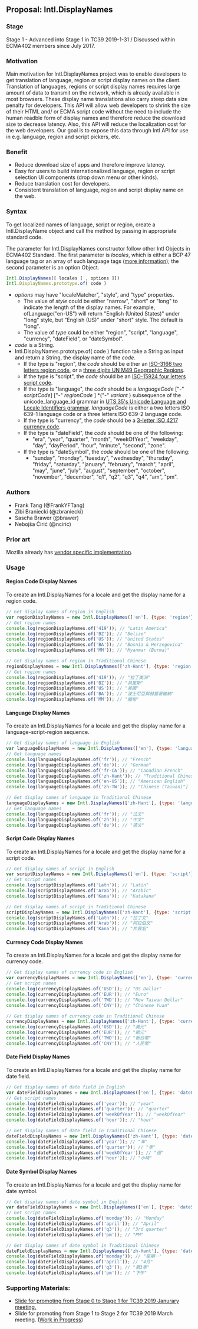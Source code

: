 ## Proposal: Intl.DisplayNames

### Stage
Stage 1 - Advanced into Stage 1 in TC39 2019-1-31 / Discussed within ECMA402 members since July 2017. 

### Motivation
Main motivation for Intl.DisplayNames project was to enable developers to get translation of language, region or script display names on the client. Translation of languages, regions or script display names requires large amount of data to transmit on the network, which is already available in most browsers. These display name translations also carry steep data size penalty for developers. This API will allow web developers to shrink the size of their HTML and/ or ECMA script code without the need to include the human readble form of display names and therefore reduce the download size to decrease latency. Also, this API will reduce the localization cost for the web developers. Our goal is to expose this data through Intl API for use in e.g. language, region and script pickers, etc.

### Benefit
* Reduce download size of apps and therefore improve latency.
* Easy for users to build internationalized language, region or script selection UI components (drop down menu or other kinds).
* Reduce translation cost for developers.
* Consistent translation of language, region and script display name on the web.

### Syntax
To get localized names of language, script or region, create a Intl.DisplayName object and call the method by passing in appropriate standard code.

The parameter for Intl.DisplayNames constructor follow other Intl Objects in ECMA402 Standard.
The first parameter is *locales*, which is either a BCP 47 language tag or an array of such language tags ([more information](https://developer.mozilla.org/en-US/docs/Web/JavaScript/Reference/Global_Objects/Intl#Locale_identification_and_negotiation)); the second parameter is an option Object.

```js
Intl.DisplayNames([ locales [ , options ]])
Intl.DisplayNames.prototype.of( code )
```
* _options_ may have "localeMatcher", "style", and "type" properties.
  * The value of _style_ could be either "narrow", "short" or "long" to indicate the length of the display names. For example, ofLanguage("en-US") will return "English (United States)" under "long" style, but "English (US)" under "short" style. The default is "long".
  * The value of _type_ could be either "region", "script", "language", "currency", "dateField", or "dateSymbol".
* _code_ is a String.
* Intl.DisplayNames.prototype.of( code ) function take a String as input and return a String, the display name of the _code_.
  * If the type is "region", the _code_ should be either an [ISO-3166 two letters region code](https://www.iso.org/iso-3166-country-codes.html),
or a [three digits UN M49 Geographic Regions](https://unstats.un.org/unsd/methodology/m49/).
  * If the type is "script", the _code_ should be an [ISO-15924 four letters script code](http://unicode.org/iso15924/iso15924-codes.html).
  * If the type is "language", the _code_ should be a _languageCode_ ["-" _scriptCode_] ["-" _regionCode_ ] *("-" _variant_ ) subsequence of the unicode_language_id grammar in [UTS 35's Unicode Language and Locale Identifiers grammar](http://unicode.org/reports/tr35/#Unicode_language_identifier). _languageCode_ is either a two letters ISO 639-1 language code or a three letters ISO 639-2 language code.
  * If the type is "currency", the _code_ should be a [3-letter ISO 4217 currency code](https://www.iso.org/iso-4217-currency-codes.html).
  * If the type is "dateField", the _code_ should be one of the following: 
    * "era", "year", "quarter", "month", "weekOfYear", "weekday", "day", "dayPeriod", "hour", "minute", "second", "zone".
  * If the type is "dateSymbol", the _code_ should be one of the following: 
    * "sunday",   "monday", "tuesday", "wednesday", "thursday", "friday", "saturday", "january", "february", "march", "april", "may", "june", "july", "august", "september", "october", "november", "december", "q1", "q2", "q3", "q4", "am", "pm".

### Authors
* Frank Tang (@FrankYFTang)
* Zibi Braniecki (@zbraniecki)
* Sascha Brawer (@brawer)
* Nebojša Ćirić (@nciric)

### Prior art
Mozilla already has [vendor specific implementation](https://firefox-source-docs.mozilla.org/intl/dataintl.html#mozintl-getlanguagedisplaynames-locales-langcodes).

### Usage
#### Region Code Display Names
To create an Intl.DisplayNames for a locale and get the display name for a
region code.
```js
// Get display names of region in English
var regionDisplayNames = new Intl.DisplayNames(['en'], {type: 'region'});
// Get region names
console.log(regionDisplayNames.of('419')); // "Latin America"
console.log(regionDisplayNames.of('BZ')); // "Belize"
console.log(regionDisplayNames.of('US')); // "United States"
console.log(regionDisplayNames.of('BA')); // "Bosnia & Herzegovina"
console.log(regionDisplayNames.of('MM')); // "Myanmar (Burma)"

// Get display names of region in Traditional Chinese
regionDisplayNames = new Intl.DisplayNames(['zh-Hant'], {type: 'region'});
// Get region names
console.log(regionDisplayNames.of('419')); // "拉丁美洲"
console.log(regionDisplayNames.of('BZ')); // "貝里斯"
console.log(regionDisplayNames.of('US')); // "美國"
console.log(regionDisplayNames.of('BA')); // "波士尼亞與赫塞哥維納"
console.log(regionDisplayNames.of('MM')); // "緬甸"
```

#### Language Display Names
To create an Intl.DisplayNames for a locale and get the display name for a
language-script-region sequence.
```js
// Get display names of language in English
var languageDisplayNames = new Intl.DisplayNames(['en'], {type: 'language'});
// Get language names
console.log(languageDisplayNames.of('fr')); // "French"
console.log(languageDisplayNames.of('de')); // "German"
console.log(languageDisplayNames.of('fr-CA')); // "Canadian French"
console.log(languageDisplayNames.of('zh-Hant')); // "Traditional Chinese"
console.log(languageDisplayNames.of('en-US')); // "American English"
console.log(languageDisplayNames.of('zh-TW')); // "Chinese (Taiwan)"]

// Get display names of language in Traditional Chinese
languageDisplayNames = new Intl.DisplayNames(['zh-Hant'], {type: 'language'});
// Get language names
console.log(languageDisplayNames.of('fr')); // "法文"
console.log(languageDisplayNames.of('zh')); // "中文"
console.log(languageDisplayNames.of('de')); // "德文"
```

#### Script Code Display Names
To create an Intl.DisplayNames for a locale and get the display name for
a script code.
```js
// Get display names of script in English
var scriptDisplayNames = new Intl.DisplayNames(['en'], {type: 'script'});
// Get script names
console.log(scriptDisplayNames.of('Latn')); // "Latin"
console.log(scriptDisplayNames.of('Arab')); // "Arabic"
console.log(scriptDisplayNames.of('Kana')); // "Katakana"

// Get display names of script in Traditional Chinese
scriptDisplayNames = new Intl.DisplayNames(['zh-Hant'], {type: 'script'});
console.log(scriptDisplayNames.of('Latn')); // "拉丁文"
console.log(scriptDisplayNames.of('Arab')); // "阿拉伯文"
console.log(scriptDisplayNames.of('Kana')); // "片假名"
```
#### Currency Code Display Names
To create an Intl.DisplayNames for a locale and get the display name for
currency code.
```js
// Get display names of currency code in English
var currencyDisplayNames = new Intl.DisplayNames(['en'], {type: 'currency'});
// Get script names
console.log(currencyDisplayNames.of('USD')); // "US Dollar"
console.log(currencyDisplayNames.of('EUR')); // "Euro"
console.log(currencyDisplayNames.of('TWD')); // "New Taiwan Dollar"
console.log(currencyDisplayNames.of('CNY')); // "Chinese Yuan"

// Get display names of currency code in Traditional Chinese
currencyDisplayNames = new Intl.DisplayNames(['zh-Hant'], {type: 'currency'});
console.log(currencyDisplayNames.of('USD')); // "美元"
console.log(currencyDisplayNames.of('EUR')); // "歐元"
console.log(currencyDisplayNames.of('TWD')); // "新台幣"
console.log(currencyDisplayNames.of('CNY')); // "人民幣"
```
#### Date Field Display Names
To create an Intl.DisplayNames for a locale and get the display name for
date field.
```js
// Get display names of date field in English
var dateFieldDisplayNames = new Intl.DisplayNames(['en'], {type: 'dateField'});
// Get script names
console.log(dateFieldDisplayNames.of('year')); // "year"
console.log(dateFieldDisplayNames.of('quarter')); // "quarter"
console.log(dateFieldDisplayNames.of('weekOfYear')); // "weekOfYear"
console.log(dateFieldDisplayNames.of('hour')); // "hour"

// Get display names of date field in Traditional Chinese
dateFieldDisplayNames = new Intl.DisplayNames(['zh-Hant'], {type: 'dateField'});
console.log(dateFieldDisplayNames.of('year')); // "年"
console.log(dateFieldDisplayNames.of('quarter')); // "季"
console.log(dateFieldDisplayNames.of('weekOfYear')); // "週"
console.log(dateFieldDisplayNames.of('hour')); // "小時"
```
#### Date Symbol Display Names
To create an Intl.DisplayNames for a locale and get the display name for
date symbol.
```js
// Get display names of date symbol in English
var dateFieldDisplayNames = new Intl.DisplayNames(['en'], {type: 'dateSymbol'});
// Get script names
console.log(dateFieldDisplayNames.of('monday')); // "Monday"
console.log(dateFieldDisplayNames.of('april')); // "April"
console.log(dateFieldDisplayNames.of('q3')); // "3rd quarter"
console.log(dateFieldDisplayNames.of('pm')); // "PM"

// Get display names of date symbol in Traditional Chinese
dateFieldDisplayNames = new Intl.DisplayNames(['zh-Hant'], {type: 'dateSymbol'});
console.log(dateFieldDisplayNames.of('monday')); // "星期一"
console.log(dateFieldDisplayNames.of('april')); // "4月"
console.log(dateFieldDisplayNames.of('q3')); // "第3季"
console.log(dateFieldDisplayNames.of('pm')); // "下午"
```

### Supporting Materials:
* [Slide for promoting from Stage 0 to Stage 1 for TC39 2019 Janurary meeting.](https://goo.gl/qzQK8A)
* Slide for promoting from Stage 1 to Stage 2 for TC39 2019 March meeting. ([Work in Progress](https://goo.gl/ZAaVds
))

